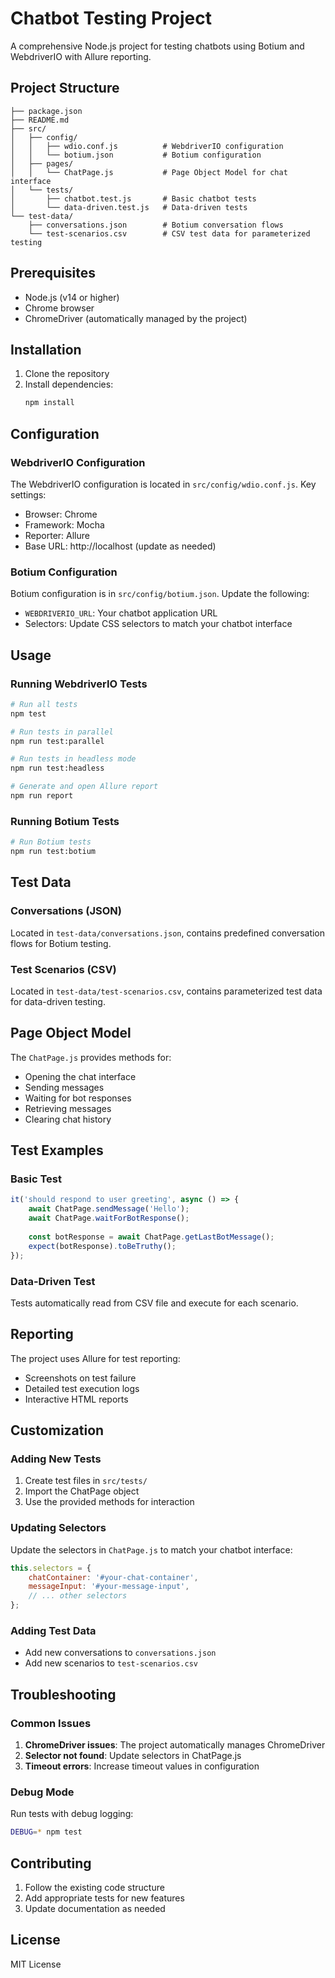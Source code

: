 # Chatbot Testing Project

A comprehensive Node.js project for testing chatbots using Botium and WebdriverIO with Allure reporting.

## Project Structure

```
├── package.json
├── README.md
├── src/
│   ├── config/
│   │   ├── wdio.conf.js          # WebdriverIO configuration
│   │   └── botium.json           # Botium configuration
│   ├── pages/
│   │   └── ChatPage.js           # Page Object Model for chat interface
│   └── tests/
│       ├── chatbot.test.js       # Basic chatbot tests
│       └── data-driven.test.js   # Data-driven tests
└── test-data/
    ├── conversations.json        # Botium conversation flows
    └── test-scenarios.csv        # CSV test data for parameterized testing
```

## Prerequisites

- Node.js (v14 or higher)
- Chrome browser
- ChromeDriver (automatically managed by the project)

## Installation

1. Clone the repository
2. Install dependencies:
   ```bash
   npm install
   ```

## Configuration

### WebdriverIO Configuration
The WebdriverIO configuration is located in `src/config/wdio.conf.js`. Key settings:
- Browser: Chrome
- Framework: Mocha
- Reporter: Allure
- Base URL: http://localhost (update as needed)

### Botium Configuration
Botium configuration is in `src/config/botium.json`. Update the following:
- `WEBDRIVERIO_URL`: Your chatbot application URL
- Selectors: Update CSS selectors to match your chatbot interface

## Usage

### Running WebdriverIO Tests
```bash
# Run all tests
npm test

# Run tests in parallel
npm run test:parallel

# Run tests in headless mode
npm run test:headless

# Generate and open Allure report
npm run report
```

### Running Botium Tests
```bash
# Run Botium tests
npm run test:botium
```

## Test Data

### Conversations (JSON)
Located in `test-data/conversations.json`, contains predefined conversation flows for Botium testing.

### Test Scenarios (CSV)
Located in `test-data/test-scenarios.csv`, contains parameterized test data for data-driven testing.

## Page Object Model

The `ChatPage.js` provides methods for:
- Opening the chat interface
- Sending messages
- Waiting for bot responses
- Retrieving messages
- Clearing chat history

## Test Examples

### Basic Test
```javascript
it('should respond to user greeting', async () => {
    await ChatPage.sendMessage('Hello');
    await ChatPage.waitForBotResponse();
    
    const botResponse = await ChatPage.getLastBotMessage();
    expect(botResponse).toBeTruthy();
});
```

### Data-Driven Test
Tests automatically read from CSV file and execute for each scenario.

## Reporting

The project uses Allure for test reporting:
- Screenshots on test failure
- Detailed test execution logs
- Interactive HTML reports

## Customization

### Adding New Tests
1. Create test files in `src/tests/`
2. Import the ChatPage object
3. Use the provided methods for interaction

### Updating Selectors
Update the selectors in `ChatPage.js` to match your chatbot interface:
```javascript
this.selectors = {
    chatContainer: '#your-chat-container',
    messageInput: '#your-message-input',
    // ... other selectors
};
```

### Adding Test Data
- Add new conversations to `conversations.json`
- Add new scenarios to `test-scenarios.csv`

## Troubleshooting

### Common Issues
1. **ChromeDriver issues**: The project automatically manages ChromeDriver
2. **Selector not found**: Update selectors in ChatPage.js
3. **Timeout errors**: Increase timeout values in configuration

### Debug Mode
Run tests with debug logging:
```bash
DEBUG=* npm test
```

## Contributing

1. Follow the existing code structure
2. Add appropriate tests for new features
3. Update documentation as needed

## License

MIT License 